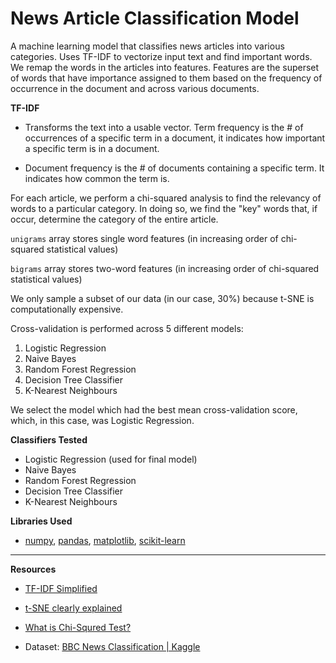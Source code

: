 # News Article Classification Model

A machine learning model that classifies news articles into various categories. Uses TF-IDF to vectorize input text and find important words. We remap the words in the articles into features. Features are the superset of words that have importance assigned to them based on the frequency of occurrence in the document and across various documents.

**TF-IDF**

- Transforms the text into a usable vector. Term frequency is the # of occurrences of a specific term in a document, it indicates how important a specific term is in a document.

- Document frequency is the # of documents containing a specific term. It indicates how common the term is.

For each article, we perform a chi-squared analysis to find the relevancy of words to a particular category. In doing so, we find the "key" words that, if occur, determine the category of the entire article.

`unigrams` array stores single word features (in increasing order of chi-squared statistical values)

`bigrams` array stores two-word features (in increasing order of chi-squared statistical values)

We only sample a subset of our data (in our case, 30%) because t-SNE is computationally expensive.

Cross-validation is performed across 5 different models:
1) Logistic Regression
2) Naive Bayes
3) Random Forest Regression
4) Decision Tree Classifier
5) K-Nearest Neighbours

We select the model which had the best mean cross-validation score, which, in this case, was Logistic Regression.


**Classifiers Tested**

- Logistic Regression (used for final model)
- Naive Bayes
- Random Forest Regression
- Decision Tree Classifier
- K-Nearest Neighbours

**Libraries Used**

- [numpy](https://numpy.org/doc/), [pandas](https://pandas.pydata.org/docs/), [matplotlib](https://matplotlib.org/), [scikit-learn](https://scikit-learn.org/)

---

**Resources**

- [TF-IDF Simplified](https://towardsdatascience.com/tf-idf-simplified-aba19d5f5530)

- [t-SNE clearly explained](https://towardsdatascience.com/t-sne-clearly-explained-d84c537f53a)

- [What is Chi-Squred Test?](https://www.simplilearn.com/tutorials/statistics-tutorial/chi-square-test)

- Dataset: [BBC News Classification | Kaggle](https://www.kaggle.com/competitions/learn-ai-bbc)


